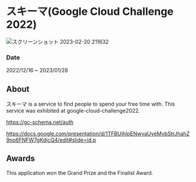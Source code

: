 # スキーマ(Google Cloud Challenge 2022)
![スクリーンショット 2023-02-20 211632](https://user-images.githubusercontent.com/88176012/220106408-019525ff-8408-4a2f-b257-3d50f6b77558.png)


### Date
2022/12/16 ~ 2023/01/28

## About
スキーマ is a service to find people to spend your free time with.
This service was exhibited at google-cloud-challenge2022.

https://gc-schema.net/auth

https://docs.google.com/presentation/d/1TFBUjhlpENwyaUyeMvbStrJhahZ9no6FNFW7gKdjcQ4/edit#slide=id.p

## Awards
This application won the Grand Prize and the Finalist Award.
